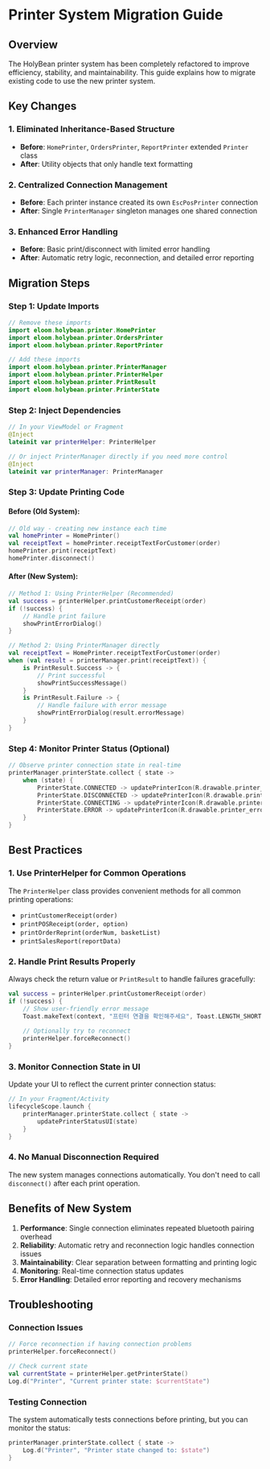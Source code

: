 # Printer System Migration Guide

## Overview

The HolyBean printer system has been completely refactored to improve efficiency, stability, and maintainability. This guide explains how to migrate existing code to use the new printer system.

## Key Changes

### 1. Eliminated Inheritance-Based Structure
- **Before**: `HomePrinter`, `OrdersPrinter`, `ReportPrinter` extended `Printer` class
- **After**: Utility objects that only handle text formatting

### 2. Centralized Connection Management
- **Before**: Each printer instance created its own `EscPosPrinter` connection
- **After**: Single `PrinterManager` singleton manages one shared connection

### 3. Enhanced Error Handling
- **Before**: Basic print/disconnect with limited error handling
- **After**: Automatic retry logic, reconnection, and detailed error reporting

## Migration Steps

### Step 1: Update Imports
```kotlin
// Remove these imports
import eloom.holybean.printer.HomePrinter
import eloom.holybean.printer.OrdersPrinter
import eloom.holybean.printer.ReportPrinter

// Add these imports
import eloom.holybean.printer.PrinterManager
import eloom.holybean.printer.PrinterHelper
import eloom.holybean.printer.PrintResult
import eloom.holybean.printer.PrinterState
```

### Step 2: Inject Dependencies
```kotlin
// In your ViewModel or Fragment
@Inject
lateinit var printerHelper: PrinterHelper

// Or inject PrinterManager directly if you need more control
@Inject
lateinit var printerManager: PrinterManager
```

### Step 3: Update Printing Code

#### Before (Old System):
```kotlin
// Old way - creating new instance each time
val homePrinter = HomePrinter()
val receiptText = homePrinter.receiptTextForCustomer(order)
homePrinter.print(receiptText)
homePrinter.disconnect()
```

#### After (New System):
```kotlin
// Method 1: Using PrinterHelper (Recommended)
val success = printerHelper.printCustomerReceipt(order)
if (!success) {
    // Handle print failure
    showPrintErrorDialog()
}

// Method 2: Using PrinterManager directly
val receiptText = HomePrinter.receiptTextForCustomer(order)
when (val result = printerManager.print(receiptText)) {
    is PrintResult.Success -> {
        // Print successful
        showPrintSuccessMessage()
    }
    is PrintResult.Failure -> {
        // Handle failure with error message
        showPrintErrorDialog(result.errorMessage)
    }
}
```

### Step 4: Monitor Printer Status (Optional)
```kotlin
// Observe printer connection state in real-time
printerManager.printerState.collect { state ->
    when (state) {
        PrinterState.CONNECTED -> updatePrinterIcon(R.drawable.printer_connected)
        PrinterState.DISCONNECTED -> updatePrinterIcon(R.drawable.printer_disconnected)
        PrinterState.CONNECTING -> updatePrinterIcon(R.drawable.printer_connecting)
        PrinterState.ERROR -> updatePrinterIcon(R.drawable.printer_error)
    }
}
```

## Best Practices

### 1. Use PrinterHelper for Common Operations
The `PrinterHelper` class provides convenient methods for all common printing operations:
- `printCustomerReceipt(order)`
- `printPOSReceipt(order, option)`
- `printOrderReprint(orderNum, basketList)`
- `printSalesReport(reportData)`

### 2. Handle Print Results Properly
Always check the return value or `PrintResult` to handle failures gracefully:
```kotlin
val success = printerHelper.printCustomerReceipt(order)
if (!success) {
    // Show user-friendly error message
    Toast.makeText(context, "프린터 연결을 확인해주세요", Toast.LENGTH_SHORT).show()
    
    // Optionally try to reconnect
    printerHelper.forceReconnect()
}
```

### 3. Monitor Connection State in UI
Update your UI to reflect the current printer connection status:
```kotlin
// In your Fragment/Activity
lifecycleScope.launch {
    printerManager.printerState.collect { state ->
        updatePrinterStatusUI(state)
    }
}
```

### 4. No Manual Disconnection Required
The new system manages connections automatically. You don't need to call `disconnect()` after each print operation.

## Benefits of New System

1. **Performance**: Single connection eliminates repeated bluetooth pairing overhead
2. **Reliability**: Automatic retry and reconnection logic handles connection issues
3. **Maintainability**: Clear separation between formatting and printing logic
4. **Monitoring**: Real-time connection status updates
5. **Error Handling**: Detailed error reporting and recovery mechanisms

## Troubleshooting

### Connection Issues
```kotlin
// Force reconnection if having connection problems
printerHelper.forceReconnect()

// Check current state
val currentState = printerHelper.getPrinterState()
Log.d("Printer", "Current printer state: $currentState")
```

### Testing Connection
The system automatically tests connections before printing, but you can monitor the status:
```kotlin
printerManager.printerState.collect { state ->
    Log.d("Printer", "Printer state changed to: $state")
}
```
